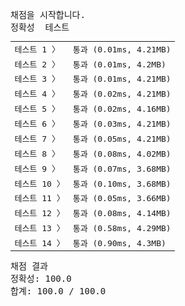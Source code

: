 <pre class="console-content"><div></div><div class="console-heading">채점을 시작합니다.</div><div class="console-message">정확성  테스트</div><table class="console-test-group" data-category="correctness"><tbody><tr data-testcase-id="54621"><td valign="top" class="td-label">테스트 1 <span>〉</span></td><td class="result passed">통과 (0.01ms, 4.21MB)</td></tr><tr data-testcase-id="54622"><td valign="top" class="td-label">테스트 2 <span>〉</span></td><td class="result passed">통과 (0.01ms, 4.2MB)</td></tr><tr data-testcase-id="54623"><td valign="top" class="td-label">테스트 3 <span>〉</span></td><td class="result passed">통과 (0.01ms, 4.21MB)</td></tr><tr data-testcase-id="54624"><td valign="top" class="td-label">테스트 4 <span>〉</span></td><td class="result passed">통과 (0.02ms, 4.21MB)</td></tr><tr data-testcase-id="54625"><td valign="top" class="td-label">테스트 5 <span>〉</span></td><td class="result passed">통과 (0.02ms, 4.16MB)</td></tr><tr data-testcase-id="54626"><td valign="top" class="td-label">테스트 6 <span>〉</span></td><td class="result passed">통과 (0.03ms, 4.21MB)</td></tr><tr data-testcase-id="54627"><td valign="top" class="td-label">테스트 7 <span>〉</span></td><td class="result passed">통과 (0.05ms, 4.21MB)</td></tr><tr data-testcase-id="54628"><td valign="top" class="td-label">테스트 8 <span>〉</span></td><td class="result passed">통과 (0.08ms, 4.02MB)</td></tr><tr data-testcase-id="54629"><td valign="top" class="td-label">테스트 9 <span>〉</span></td><td class="result passed">통과 (0.07ms, 3.68MB)</td></tr><tr data-testcase-id="54630"><td valign="top" class="td-label">테스트 10 <span>〉</span></td><td class="result passed">통과 (0.10ms, 3.68MB)</td></tr><tr data-testcase-id="54631"><td valign="top" class="td-label">테스트 11 <span>〉</span></td><td class="result passed">통과 (0.05ms, 3.66MB)</td></tr><tr data-testcase-id="54632"><td valign="top" class="td-label">테스트 12 <span>〉</span></td><td class="result passed">통과 (0.08ms, 4.14MB)</td></tr><tr data-testcase-id="54633"><td valign="top" class="td-label">테스트 13 <span>〉</span></td><td class="result passed">통과 (0.58ms, 4.29MB)</td></tr><tr data-testcase-id="54634"><td valign="top" class="td-label">테스트 14 <span>〉</span></td><td class="result passed">통과 (0.90ms, 4.3MB)</td></tr></tbody></table><div class="console-heading">채점 결과</div><div class="console-message">정확성: 100.0</div><div class="console-message">합계: 100.0 / 100.0</div></pre>